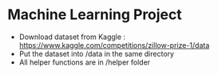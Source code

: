 # Machine Learning Project

- Download dataset from Kaggle : https://www.kaggle.com/competitions/zillow-prize-1/data 
- Put the dataset into /data in the same directory
- All helper functions are in /helper folder
